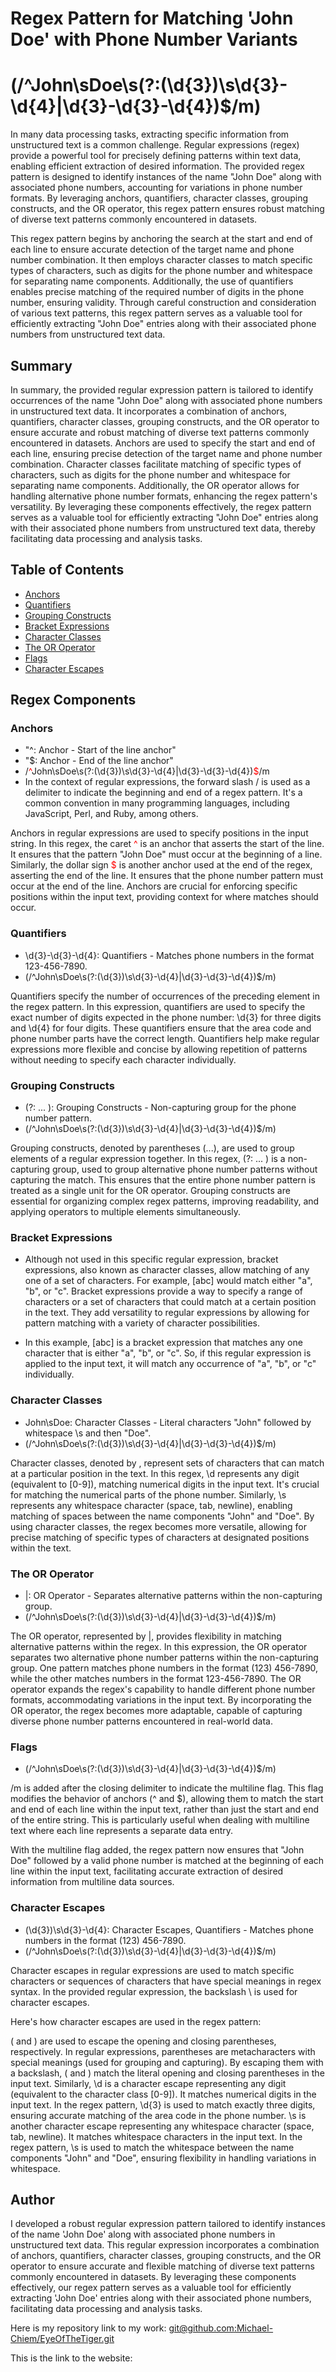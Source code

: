 # Regex Pattern for Matching 'John Doe' with Phone Number Variants 
# (/^John\sDoe\s(?:\(\d{3}\)\s\d{3}-\d{4}|\d{3}-\d{3}-\d{4})$/m)

In many data processing tasks, extracting specific information from unstructured text is a common challenge. Regular expressions (regex) provide a powerful tool for precisely defining patterns within text data, enabling efficient extraction of desired information. The provided regex pattern is designed to identify instances of the name "John Doe" along with associated phone numbers, accounting for variations in phone number formats. By leveraging anchors, quantifiers, character classes, grouping constructs, and the OR operator, this regex pattern ensures robust matching of diverse text patterns commonly encountered in datasets.

This regex pattern begins by anchoring the search at the start and end of each line to ensure accurate detection of the target name and phone number combination. It then employs character classes to match specific types of characters, such as digits for the phone number and whitespace for separating name components. Additionally, the use of quantifiers enables precise matching of the required number of digits in the phone number, ensuring validity. Through careful construction and consideration of various text patterns, this regex pattern serves as a valuable tool for efficiently extracting "John Doe" entries along with their associated phone numbers from unstructured text data.

## Summary

 In summary, the provided regular expression pattern is tailored to identify occurrences of the name "John Doe" along with associated phone numbers in unstructured text data. It incorporates a combination of anchors, quantifiers, character classes, grouping constructs, and the OR operator to ensure accurate and robust matching of diverse text patterns commonly encountered in datasets. Anchors are used to specify the start and end of each line, ensuring precise detection of the target name and phone number combination. Character classes facilitate matching of specific types of characters, such as digits for the phone number and whitespace for separating name components. Additionally, the OR operator allows for handling alternative phone number formats, enhancing the regex pattern's versatility. By leveraging these components effectively, the regex pattern serves as a valuable tool for efficiently extracting "John Doe" entries along with their associated phone numbers from unstructured text data, thereby facilitating data processing and analysis tasks.

## Table of Contents

- [Anchors](#anchors)
- [Quantifiers](#quantifiers)
- [Grouping Constructs](#grouping-constructs)
- [Bracket Expressions](#bracket-expressions)
- [Character Classes](#character-classes)
- [The OR Operator](#the-or-operator)
- [Flags](#flags)
- [Character Escapes](#character-escapes)

## Regex Components

### Anchors
- "^: Anchor - Start of the line anchor" 
- "$: Anchor - End of the line anchor"
- /<span style="color:red;">^</span>John\sDoe\s(?:\(\d{3}\)\s\d{3}-\d{4}|\d{3}-\d{3}-\d{4})<span style="color:red;">$</span>/m
- In the context of regular expressions, the forward slash / is used as a delimiter to indicate the beginning and end of a regex pattern. It's a common convention in many programming languages, including JavaScript, Perl, and Ruby, among others.

Anchors in regular expressions are used to specify positions in the input string. In this regex, the caret <span style="color:red;">^</span> is an anchor that asserts the start of the line. It ensures that the pattern "John Doe" must occur at the beginning of a line. Similarly, the dollar sign <span style="color:red;">$</span> is another anchor used at the end of the regex, asserting the end of the line. It ensures that the phone number pattern must occur at the end of the line. Anchors are crucial for enforcing specific positions within the input text, providing context for where matches should occur.

### Quantifiers
- \d{3}-\d{3}-\d{4}: Quantifiers - Matches phone numbers in the format 123-456-7890.
- (/^John\sDoe\s(?:\(\d{3}\)\s\d{3}-\d{4}|\d{3}-\d{3}-\d{4})$/m)

Quantifiers specify the number of occurrences of the preceding element in the regex pattern. In this expression, quantifiers are used to specify the exact number of digits expected in the phone number: \d{3} for three digits and \d{4} for four digits. These quantifiers ensure that the area code and phone number parts have the correct length. Quantifiers help make regular expressions more flexible and concise by allowing repetition of patterns without needing to specify each character individually.

### Grouping Constructs
- (?: ... ): Grouping Constructs - Non-capturing group for the phone number pattern.
- (/^John\sDoe\s(?:\(\d{3}\)\s\d{3}-\d{4}|\d{3}-\d{3}-\d{4})$/m)

 Grouping constructs, denoted by parentheses (...), are used to group elements of a regular expression together. In this regex, (?: ... ) is a non-capturing group, used to group alternative phone number patterns without capturing the match. This ensures that the entire phone number pattern is treated as a single unit for the OR operator. Grouping constructs are essential for organizing complex regex patterns, improving readability, and applying operators to multiple elements simultaneously.

### Bracket Expressions

 - Although not used in this specific regular expression, bracket expressions, also known as character classes, allow matching of any one of a set of characters. For example, [abc] would match either "a", "b", or "c". Bracket expressions provide a way to specify a range of characters or a set of characters that could match at a certain position in the text. They add versatility to regular expressions by allowing for pattern matching with a variety of character possibilities.

 - In this example, [abc] is a bracket expression that matches any one character that is either "a", "b", or "c". So, if this regular expression is applied to the input text, it will match any occurrence of "a", "b", or "c" individually.

### Character Classes
- John\sDoe: Character Classes - Literal characters "John" followed by whitespace \s and then "Doe".
- (/^John\sDoe\s(?:\(\d{3}\)\s\d{3}-\d{4}|\d{3}-\d{3}-\d{4})$/m)

Character classes, denoted by \, represent sets of characters that can match at a particular position in the text. In this regex, \d represents any digit (equivalent to [0-9]), matching numerical digits in the input text. It's crucial for matching the numerical parts of the phone number. Similarly, \s represents any whitespace character (space, tab, newline), enabling matching of spaces between the name components "John" and "Doe". By using character classes, the regex becomes more versatile, allowing for precise matching of specific types of characters at designated positions within the text.

### The OR Operator
- |: OR Operator - Separates alternative patterns within the non-capturing group.
- (/^John\sDoe\s(?:\(\d{3}\)\s\d{3}-\d{4}|\d{3}-\d{3}-\d{4})$/m)

The OR operator, represented by |, provides flexibility in matching alternative patterns within the regex. In this expression, the OR operator separates two alternative phone number patterns within the non-capturing group. One pattern matches phone numbers in the format (123) 456-7890, while the other matches numbers in the format 123-456-7890. The OR operator expands the regex's capability to handle different phone number formats, accommodating variations in the input text. By incorporating the OR operator, the regex becomes more adaptable, capable of capturing diverse phone number patterns encountered in real-world data.

### Flags
- (/^John\sDoe\s(?:\(\d{3}\)\s\d{3}-\d{4}|\d{3}-\d{3}-\d{4})$/m)

/m is added after the closing delimiter to indicate the multiline flag. This flag modifies the behavior of anchors (^ and $), allowing them to match the start and end of each line within the input text, rather than just the start and end of the entire string. This is particularly useful when dealing with multiline text where each line represents a separate data entry.

With the multiline flag added, the regex pattern now ensures that "John Doe" followed by a valid phone number is matched at the beginning of each line within the input text, facilitating accurate extraction of desired information from multiline data sources.

### Character Escapes
- \(\d{3}\)\s\d{3}-\d{4}: Character Escapes, Quantifiers - Matches phone numbers in the format (123) 456-7890.
- (/^John\sDoe\s(?:\(\d{3}\)\s\d{3}-\d{4}|\d{3}-\d{3}-\d{4})$/m)

Character escapes in regular expressions are used to match specific characters or sequences of characters that have special meanings in regex syntax. In the provided regular expression, the backslash \ is used for character escapes.

Here's how character escapes are used in the regex pattern:

\( and \) are used to escape the opening and closing parentheses, respectively. In regular expressions, parentheses are metacharacters with special meanings (used for grouping and capturing). By escaping them with a backslash, \( and \) match the literal opening and closing parentheses in the input text.
Similarly, \d is a character escape representing any digit (equivalent to the character class [0-9]). It matches numerical digits in the input text. In the regex pattern, \d{3} is used to match exactly three digits, ensuring accurate matching of the area code in the phone number.
\s is another character escape representing any whitespace character (space, tab, newline). It matches whitespace characters in the input text. In the regex pattern, \s is used to match the whitespace between the name components "John" and "Doe", ensuring flexibility in handling variations in whitespace.

## Author

I developed a robust regular expression pattern tailored to identify instances of the name 'John Doe' along with associated phone numbers in unstructured text data. This regular expression incorporates a combination of anchors, quantifiers, character classes, grouping constructs, and the OR operator to ensure accurate and flexible matching of diverse text patterns commonly encountered in datasets. By leveraging these components effectively, our regex pattern serves as a valuable tool for efficiently extracting 'John Doe' entries along with their associated phone numbers, facilitating data processing and analysis tasks.

Here is my repository link to my work: [git@github.com:Michael-Chiem/EyeOfTheTiger.git](https://github.com/Michael-Chiem/EyeOfTheTiger)

This is the link to the website: 
